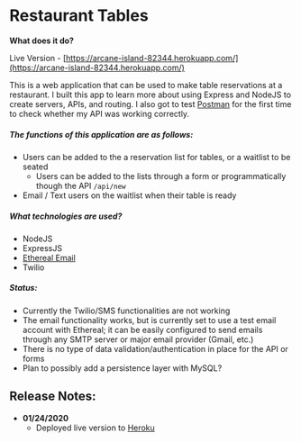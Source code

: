 # Restaurant Tables
**What does it do?**

Live Version - [https://arcane-island-82344.herokuapp.com/](https://arcane-island-82344.herokuapp.com/)

This is a web application that can be used to make table reservations at a restaurant.
I built this app to learn more about using Express and NodeJS to create servers, APIs, and routing.
I also got to test [Postman](https://www.getpostman.com/) for the first time to check whether my API was working correctly.

##### The functions of this application are as follows:
- Users can be added to the a reservation list for tables, or a waitlist to be seated
	* Users can be added to the lists through a form or programmatically though the API ```/api/new```
- Email / Text users on the waitlist when their table is ready


##### What technologies are used?
- NodeJS
- ExpressJS
- [Ethereal Email](https://ethereal.email/)
- Twilio


##### Status:
* Currently the Twilio/SMS functionalities are not working
* The email functionality works, but is currently set to use a test email account with Ethereal; it can be easily configured to send emails through any SMTP server or major email provider (Gmail, etc.)
* There is no type of data validation/authentication in place for the API or forms
* Plan to possibly add a persistence layer with MySQL?


## Release Notes:
* **01/24/2020**
	* Deployed live version to [Heroku](https://arcane-island-82344.herokuapp.com/)
